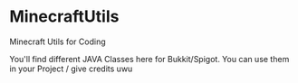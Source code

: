 # MinecraftUtils
Minecraft Utils for Coding

You'll find different JAVA Classes here for Bukkit/Spigot. You can use them in your Project / give credits uwu
